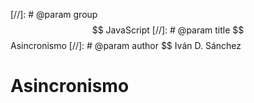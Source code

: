 [//]: # @param group $$ JavaScript
[//]: # @param title $$ Asincronismo
[//]: # @param author $$ Iván D. Sánchez


# Asincronismo
